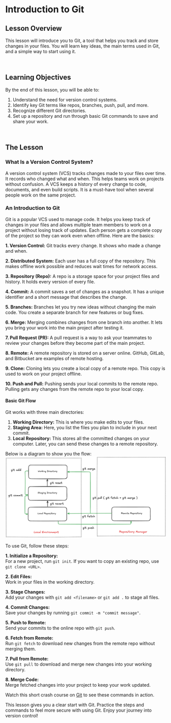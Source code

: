 # Introduction to Git

## Lesson Overview

This lesson will introduce you to Git, a tool that helps you track and store changes in your files. You will learn key ideas, the main terms used in Git, and a simple way to start using it.

<br>

## Learning Objectives

By the end of this lesson, you will be able to:

1. Understand the need for version control systems.
2. Identify key Git terms like repos, branches, push, pull, and more.
3. Recognize different Git directories.
4. Set up a repository and run through basic Git commands to save and share your work.

<br>

## The Lesson

### What Is a Version Control System?

A version control system (VCS) tracks changes made to your files over time. It records who changed what and when. This helps teams work on projects without confusion. A VCS keeps a history of every change to code, documents, and even build scripts. It is a must-have tool when several people work on the same project.

### An Introduction to Git

Git is a popular VCS used to manage code. It helps you keep track of changes in your files and allows multiple team members to work on a project without losing track of updates. Each person gets a complete copy of the project so they can work even when offline. Here are the basics:

**1. Version Control:** Git tracks every change. It shows who made a change and when.

**2. Distributed System:** Each user has a full copy of the repository. This makes offline work possible and reduces wait times for network access.

**3. Repository (Repo):** A repo is a storage space for your project files and history. It holds every version of every file.

**4. Commit:** A commit saves a set of changes as a snapshot. It has a unique identifier and a short message that describes the change.

**5. Branches:** Branches let you try new ideas without changing the main code. You create a separate branch for new features or bug fixes.

**6. Merge:** Merging combines changes from one branch into another. It lets you bring your work into the main project after testing it.

**7. Pull Request (PR):** A pull request is a way to ask your teammates to review your changes before they become part of the main project.

**8. Remote:** A remote repository is stored on a server online. GitHub, GitLab, and Bitbucket are examples of remote hosting.

**9. Clone:** Cloning lets you create a local copy of a remote repo. This copy is used to work on your project offline.

**10. Push and Pull:** Pushing sends your local commits to the remote repo. Pulling gets any changes from the remote repo to your local copy.

#### Basic Git Flow

Git works with three main directories:

1. **Working Directory:** This is where you make edits to your files.
2. **Staging Area:** Here, you list the files you plan to include in your next commit.
3. **Local Repository:** This stores all the committed changes on your computer. Later, you can send these changes to a remote repository.

Below is a diagram to show you the flow:
![Git Flow](./git.png)

To use Git, follow these steps:

**1. Initialize a Repository:**  
For a new project, run `git init`. If you want to copy an existing repo, use `git clone <URL>`.

**2. Edit Files:**  
Work in your files in the working directory.

**3. Stage Changes:**  
Add your changes with `git add <filename>` or `git add .` to stage all files.

**4. Commit Changes:**  
Save your changes by running `git commit -m "commit message"`.

**5. Push to Remote:**  
Send your commits to the online repo with `git push`.

**6. Fetch from Remote:**  
Run `git fetch` to download new changes from the remote repo without merging them.

**7. Pull from Remote:**  
Use `git pull` to download and merge new changes into your working directory.

**8. Merge Code:**  
Merge fetched changes into your project to keep your work updated.

Watch this short crash course on [Git](https://youtu.be/tz82ola3oy0) to see these commands in action.



This lesson gives you a clear start with Git. Practice the steps and commands to feel more secure with using Git. Enjoy your journey into version control!
